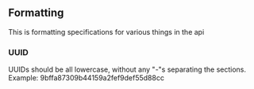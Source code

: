 ## Formatting

This is formatting specifications for various things in the api

### UUID
UUIDs should be all lowercase, without any "-"s separating the sections. Example: 9bffa87309b44159a2fef9def55d88cc